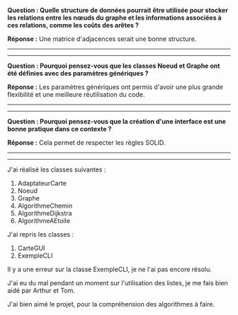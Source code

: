 **Question : Quelle structure de données pourrait être utilisée pour stocker les relations entre les nœuds du graphe et les informations associées à ces relations, comme les coûts des arêtes ?**

**Réponse :** Une matrice d'adjacences serait une bonne structure.
****
****
**Question : Pourquoi pensez-vous que les classes Noeud et Graphe ont été définies avec des paramètres génériques ?**

**Réponse :** Les paramètres génériques ont permis d'avoir une plus grande flexibilité et une meilleure réutilisation du code.

****
****
**Question : Pourquoi pensez-vous que la création d'une interface est une bonne pratique dans ce contexte ?**

**Réponse :** Cela permet de respecter les règles SOLID.

****
****

J'ai réalisé les classes suivantes :
1. AdaptateurCarte
2. Noeud
3. Graphe
4. AlgorithmeChemin
5. AlgorithmeDijkstra
6. AlgorithmeAEtoile

J'ai repris les classes :
1. CarteGUI
2. ExempleCLI

Il y a une erreur sur la classe ExempleCLI, je ne l'ai pas encore résolu.

J'ai eu du mal pendant un moment sur l'utilisation des listes, je me fais bien aidé par Arthur et Tom.

J'ai bien aimé le projet, pour la compréhension des algorithmes à faire.